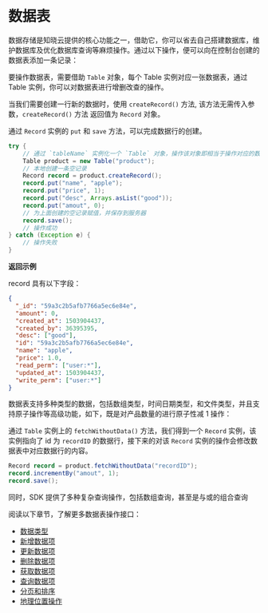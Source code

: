 <!-- ex_nonav -->

# 数据表

数据存储是知晓云提供的核心功能之一，借助它，你可以省去自己搭建数据库，维护数据库及优化数据库查询等麻烦操作。通过以下操作，便可以向在控制台创建的数据表添加一条记录：

要操作数据表，需要借助 `Table` 对象，每个 Table 实例对应一张数据表，通过 Table 实例，你可以对数据表进行增删改查的操作。

当我们需要创建一行新的数据时，使用 `createRecord()` 方法, 该方法无需传入参数，`createRecord()` 方法 返回值为 `Record` 对象。

通过 `Record` 实例的 `put` 和 `save` 方法，可以完成数据行的创建。

```java
try {
    // 通过 `tableName` 实例化一个 `Table` 对象，操作该对象即相当于操作对应的数据表
    Table product = new Table("product");
    // 本地创建一条空记录
    Record record = product.createRecord();
    record.put("name", "apple");
    record.put("price", 1);
    record.put("desc", Arrays.asList("good"));
    record.put("amout", 0);
    // 为上面创建的空记录赋值，并保存到服务器
    record.save();
    // 操作成功
} catch (Exception e) {
    // 操作失败
}
```

**返回示例**

record 具有以下字段：

```json
{
  "_id": "59a3c2b5afb7766a5ec6e84e",
  "amount": 0,
  "created_at": 1503904437,
  "created_by": 36395395,
  "desc": ["good"],
  "id": "59a3c2b5afb7766a5ec6e84e",
  "name": "apple",
  "price": 1.0,
  "read_perm": ["user:*"],
  "updated_at": 1503904437,
  "write_perm": ["user:*"]
}
```


数据表支持多种类型的数据，包括数组类型，时间日期类型，和文件类型，并且支持原子操作等高级功能，如下，既是对产品数量的进行原子性减 1 操作：

通过 `Table` 实例上的 `fetchWithoutData()` 方法，我们得到一个 `Record` 实例，该实例指向了 id 为 `recordID` 的数据行，接下来的对该 `Record` 实例的操作会修改数据表中对应数据行的内容。


```java
Record record = product.fetchWithoutData("recordID");
record.incrementBy("amout", 1);
record.save();
```


同时，SDK 提供了多种复杂查询操作，包括数组查询，甚至是与或的组合查询

阅读以下章节，了解更多数据表操作接口：

* [数据类型](./data-type.md)
* [新增数据项](./create-record.md)
* [更新数据项](./update-record.md)
* [删除数据项](./delete-record.md)
* [获取数据项](./get-record-detail.md)
* [查询数据项](./query.md)
* [分页和排序](./limit-and-order.md)
* [地理位置操作](./geo.md)

